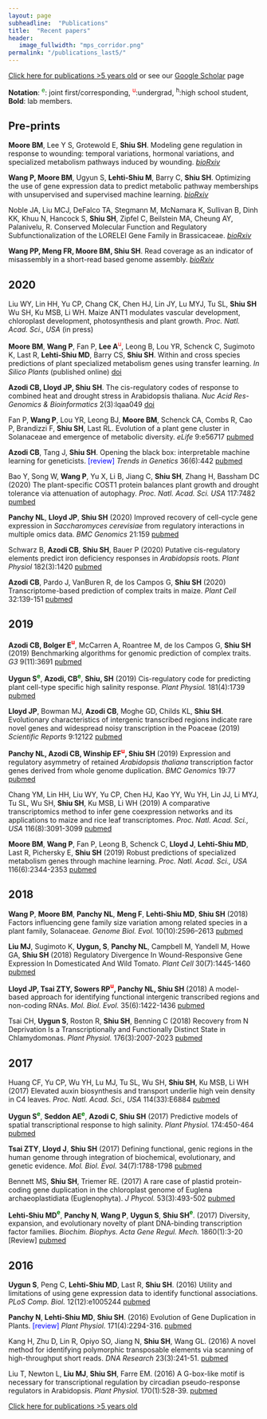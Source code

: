 ```yaml
---
layout: page
subheadline:  "Publications"
title:  "Recent papers"
header:
   image_fullwidth: "mps_corridor.png"
permalink: "/publications_last5/"
---
```


[Click here for publications >5 years old](https://shiulab.github.io/publications_older/) or see our [Google Scholar](https://scholar.google.com/citations?user=q8qVi6sAAAAJ&hl=en) page

__Notation__: <font color="green"><sup>e</sup></font>: joint first/corresponding, <font color="red"><sup>u</sup></font>:undergrad, <sup>h</sup>:high school student, __Bold__: lab members.

## Pre-prints

__Moore BM__, Lee Y S, Grotewold E, __Shiu SH__. Modeling gene regulation in response to wounding: temporal variations, hormonal variations, and specialized metabolism pathways induced by wounding. *[bioRxiv](https://doi.org/10.1101/2020.07.15.204313)*

__Wang P, Moore BM__, Ugyun S, __Lehti-Shiu M__, Barry C, __Shiu SH__. Optimizing the use of gene expression data to predict metabolic pathway memberships with unsupervised and supervised machine learning. *[bioRxiv](https://doi.org/10.1101/2020.07.15.204222)* 

Noble JA, Liu MCJ, DeFalco TA, Stegmann M, McNamara K, Sullivan B, Dinh KK, Khuu N, Hancock S, __Shiu SH__, Zipfel C, Beilstein MA, Cheung AY, Palanivelu, R. Conserved Molecular Function and Regulatory Subfunctionalization of the LORELEI Gene Family in Brassicaceae. *[bioRxiv](https://www.biorxiv.org/content/10.1101/2020.04.27.062893v1)*

**Wang PP, Meng FR, Moore BM, Shiu SH**. Read coverage as an indicator of misassembly in a short-read based genome assembly. *[bioRxiv](https://doi.org/10.1101/790337)*

## 2020

Liu WY, Lin HH, Yu CP, Chang CK, Chen HJ, Lin JY, Lu MYJ, Tu SL, **Shiu SH** Wu SH, Ku MSB, Li WH. Maize ANT1 modulates vascular development, chloroplast development, photosynthesis and plant growth. *Proc. Natl. Acad. Sci., USA* (in press)

**Moore BM**, **Wang P**, Fan P, **Lee A**<font color="red"><sup>u</sup></font>, Leong B, Lou YR, Schenck C, Sugimoto K, Last R, **Lehti-Shiu MD**, Barry CS, **Shiu SH**. Within and cross species predictions of plant specialized metabolism genes using transfer learning. *In Silico Plants* (published online) [doi](https://doi.org/10.1093/insilicoplants/diaa005)

**Azodi CB, Lloyd JP, Shiu SH**. The cis-regulatory codes of response to combined heat and drought stress in Arabidopsis thaliana. *Nuc Acid Res-Genomics & Bioinformatics* 2(3):lqaa049 [doi](ttps://doi-org.proxy2.cl.msu.edu/10.1093/nargab/lqaa049)

Fan P, **Wang P**, Lou YR, Leong BJ, **Moore BM**, Schenck CA, Combs R, Cao P, Brandizzi F, **Shiu SH**, Last RL. Evolution of a plant gene cluster in Solanaceae and emergence of metabolic diversity. *eLife* 9:e56717 [pubmed](https://pubmed.ncbi.nlm.nih.gov/32613943/)

**Azodi CB**, Tang J, **Shiu SH**. Opening the black box: interpretable machine learning for geneticists. <font color="blue">[review]</font> *Trends in Genetics* 36(6):442 [pubmed](https://pubmed.ncbi.nlm.nih.gov/32396837/)

Bao Y, Song W, **Wang P**, Yu X, Li B, Jiang C, **Shiu SH**, Zhang H, Bassham DC (2020) The plant-specific COST1 protein balances plant growth and drought tolerance via attenuation of autophagy. *Proc. Natl. Acad. Sci. USA* 117:7482 [pumbed](https://pubmed.ncbi.nlm.nih.gov/32170020)

**Panchy NL**, **Lloyd JP**, **Shiu SH** (2020) Improved recovery of cell-cycle gene expression in *Saccharomyces cerevisiae* from regulatory interactions in multiple omics data. *BMC Genomics* 21:159 [pubmed](https://pubmed.ncbi.nlm.nih.gov/32054475)

Schwarz B, **Azodi CB**, **Shiu SH**, Bauer P  (2020) Putative cis-regulatory elements predict iron deficiency responses in *Arabidopsis* roots. *Plant Physiol* 182(3):1420 [pubmed](https://pubmed.ncbi.nlm.nih.gov/31937681)

**Azodi CB**, Pardo J, VanBuren R, de los Campos G, **Shiu SH** (2020) Transcriptome-based prediction of complex traits in maize. *Plant Cell* 32:139-151 [pubmed](https://www.ncbi.nlm.nih.gov/pubmed/31641024)

## 2019

**Azodi CB, Bolger E<font color="red"><sup>u</sup></font>**, McCarren A, Roantree M, de los Campos G, **Shiu SH** (2019) Benchmarking algorithms for genomic prediction of complex traits. *G3* 9(11):3691 [pubmed](https://www.ncbi.nlm.nih.gov/pubmed/31533955)

**Uygun S<font color="green"><sup>e</sup></font>**, **Azodi, CB<font color="green"><sup>e</sup></font>**, **Shiu, SH** (2019) Cis-regulatory code for predicting plant cell-type specific high salinity response. *Plant Physiol.* 181(4):1739 [pubmed](https://www.ncbi.nlm.nih.gov/pubmed/31551359)

**Lloyd JP**, Bowman MJ, **Azodi CB**, Moghe GD, Childs KL, **Shiu SH**. Evolutionary characteristics of intergenic transcribed regions indicate rare novel genes and widespread noisy transcription in the Poaceae (2019) *Scientific Reports* 9:12122 [pubmed](https://www.ncbi.nlm.nih.gov/pubmed/31431676)

**Panchy NL, Azodi CB, Winship EF<font color="red"><sup>u</sup></font>, Shiu SH** (2019) Expression and regulatory asymmetry of retained *Arabidopsis thaliana* transcription factor genes derived from whole genome duplication. *BMC Genomics* 19:77 [pubmed](https://www.ncbi.nlm.nih.gov/pubmed/30866803)

Chang YM, Lin HH, Liu WY, Yu CP, Chen HJ, Kao YY, Wu YH, Lin JJ, Li MYJ, Tu SL, Wu SH, **Shiu SH**, Ku MSB, Li WH (2019) A comparative transcriptomics method to infer gene coexpression networks and its applications to maize and rice leaf transcriptomes. *Proc. Natl. Acad. Sci., USA* 116(8):3091-3099 [pubmed](https://www.ncbi.nlm.nih.gov/pubmed/30718437)

**Moore BM**, **Wang P**, Fan P, Leong B, Schenck C, **Lloyd J**, **Lehti-Shiu MD**, Last R, Pichersky E, **Shiu SH** (2019) Robust predictions of specialized metabolism genes through machine learning. *Proc. Natl. Acad. Sci., USA* 116(6):2344-2353 [pubmed](https://www.ncbi.nlm.nih.gov/pubmed/30674669)

## 2018

**Wang P**, **Moore BM**, **Panchy NL**, **Meng F**, **Lehti-Shiu MD**, **Shiu SH** (2018) Factors influencing gene family size variation among related species in a plant family, Solanaceae. *Genome Biol. Evol.* 10(10):2596–2613 [pubmed](https://www.ncbi.nlm.nih.gov/pubmed/29743197)

**Liu MJ**, Sugimoto K, **Uygun, S**, **Panchy NL**, Campbell M, Yandell M, Howe GA, **Shiu SH** (2018) Regulatory Divergence In Wound-Responsive Gene Expression In Domesticated And Wild Tomato. *Plant Cell* 30(7):1445-1460 [pubmed](https://www.ncbi.nlm.nih.gov/pubmed/29743197)

**Lloyd JP, Tsai ZTY, Sowers RP<font color="red"><sup>u</sup></font>, Panchy NL, Shiu SH** (2018) A model-based approach for identifying functional intergenic transcribed regions and non-coding RNAs. *Mol. Biol. Evol.* 35(6):1422-1436 [pubmed](https://www.ncbi.nlm.nih.gov/pubmed/29554332)

Tsai CH, **Uygun S**, Roston R, **Shiu SH**, Benning C (2018) Recovery from N Deprivation Is a Transcriptionally and Functionally Distinct State in Chlamydomonas. *Plant Physiol.* 176(3):2007-2023 [pubmed](https://www.ncbi.nlm.nih.gov/pubmed/29288234) 

## 2017

Huang CF, Yu CP, Wu YH, Lu MJ, Tu SL, Wu SH, **Shiu SH**, Ku MSB, Li WH (2017) Elevated auxin biosynthesis and transport underlie high vein density in C4 leaves. *Proc. Natl. Acad. Sci., USA* 114(33):E6884 [pubmed](https://www.ncbi.nlm.nih.gov/pubmed/28761000)

**Uygun S<font color="green"><sup>e</sup></font>**, **Seddon AE<font color="green"><sup>e</sup></font>**, **Azodi C**, **Shiu SH** (2017) Predictive models of spatial transcriptional response to high salinity. *Plant Physiol.* 174:450-464 [pubmed](https://www.ncbi.nlm.nih.gov/pubmed/28373393) 

**Tsai ZTY**, **Lloyd J**, **Shiu SH** (2017) Defining functional, genic regions in the human genome through integration of biochemical, evolutionary, and genetic evidence. *Mol. Biol. Evol.* 34(7):1788-1798 [pubmed](https://www.ncbi.nlm.nih.gov/pubmed/28398576)

Bennett MS, **Shiu SH**, Triemer RE. (2017) A rare case of plastid protein-coding gene duplication in the chloroplast genome of Euglena archaeoplastidiata (Euglenophyta). *J Phycol.* 53(3):493-502 [pubmed](https://www.ncbi.nlm.nih.gov/pubmed/28295310)

**Lehti-Shiu MD<font color="green"><sup>e</sup></font>**, **Panchy N**, **Wang P**, **Uygun S**, **Shiu SH<font color="green"><sup>e</sup></font>**. (2017) Diversity, expansion, and evolutionary novelty of plant DNA-binding transcription factor families. *Biochim. Biophys. Acta Gene Regul. Mech.* 1860(1):3-20 [Review] [pubmed](http://www.ncbi.nlm.nih.gov/pubmed/27522016)

## 2016

**Uygun S**, Peng C, **Lehti-Shiu MD**, Last R, **Shiu SH**. (2016) Utility and limitations of using gene expression data to identify functional associations. *PLoS Comp. Biol.* 12(12):e1005244 [pubmed](https://www.ncbi.nlm.nih.gov/pubmed/27935950)

**Panchy N**, **Lehti-Shiu MD**, **Shiu SH**. (2016) Evolution of Gene Duplication in Plants. <font color="blue">[review]</font> *Plant Physiol.* 171(4):2294-316. [pubmed](http://www.ncbi.nlm.nih.gov/pubmed/27288366)

Kang H, Zhu D, Lin R, Opiyo SO, Jiang N, **Shiu SH**, Wang GL. (2016) A novel method for identifying polymorphic transposable elements via scanning of high-throughput short reads. *DNA Research* 23(3):241-51. [pubmed](http://www.ncbi.nlm.nih.gov/pubmed/27098848)

Liu T, Newton L, **Liu MJ**, **Shiu SH**, Farre EM. (2016) A G-box-like motif is necessary for transcriptional regulation by circadian pseudo-response regulators in Arabidopsis. *Plant Physiol.* 170(1):528-39. [pubmed](http://www.ncbi.nlm.nih.gov/pubmed/26586835)

[Click here for publications >5 years old](https://shiulab.github.io/publications_older/)




